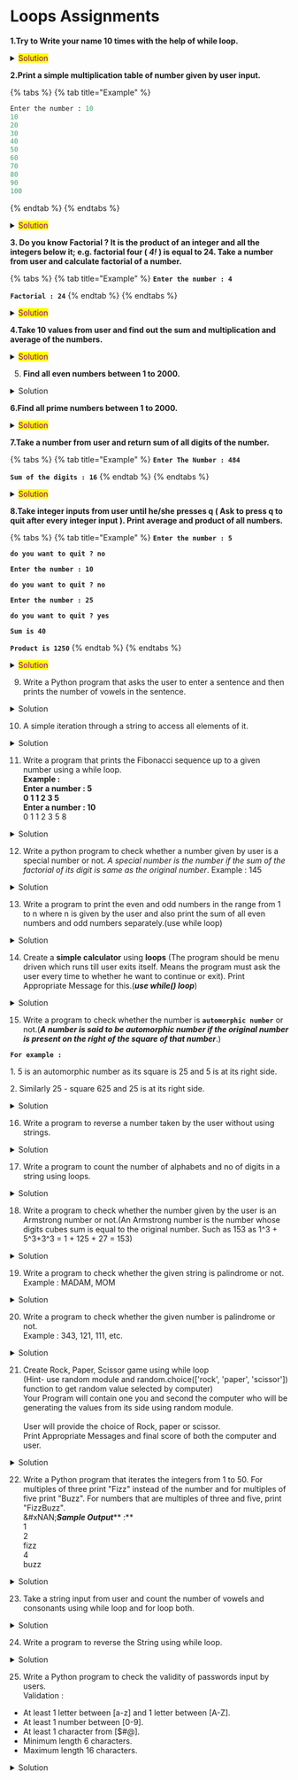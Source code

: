 # Loops Assignments

**1.Try to Write your name 10 times with the help of while loop.**

<details>

<summary><mark style="color:purple;">Solution</mark></summary>

```python
name = input('Enter Your Name : ')
i = 1
while(i <= 10):
    print(name)
    i += 1
```

</details>

**2.Print a simple multiplication table of number given by user input.**

{% tabs %}
{% tab title="Example" %}
```python
Enter the number : 10
10
20
30
40
50
60
70
80
90
100
```
{% endtab %}
{% endtabs %}

<details>

<summary><mark style="color:purple;">Solution</mark></summary>

<mark style="color:green;">**`num = int(input('Enter the number : '))`**</mark>

<mark style="color:green;">**`i = 1`**</mark>

<mark style="color:green;">**`while(i<=10):`**</mark>

<mark style="color:green;">**`print(num * i)`**</mark>

<mark style="color:green;">**`i = i + 1`**</mark>

</details>

**3. Do you know Factorial ? It is the product of an integer and all the integers below it; e.g. factorial four (&#x20;**_**4!**_**&#x20;) is equal to 24. Take a number from user and calculate factorial of a number.**

{% tabs %}
{% tab title="Example" %}
**`Enter the number : 4`**

**`Factorial : 24`**
{% endtab %}
{% endtabs %}

<details>

<summary><mark style="color:purple;">Solution</mark></summary>

<mark style="color:green;">**`num = int(input('Enter the number : '))`**</mark>

<mark style="color:green;">**`i = 1`**</mark>

<mark style="color:green;">**`f = 1`**</mark>

<mark style="color:green;">**`while(i<=num):`**</mark>

<mark style="color:green;">**`f = f * i`**</mark>

<mark style="color:green;">**`i =i + 1`**</mark>

<mark style="color:green;">**`print(f)`**</mark>

</details>

**4.Take 10 values from user and find out the sum and multiplication and average of the numbers.**

<details>

<summary><mark style="color:purple;">Solution</mark></summary>

<mark style="color:green;">**`i = 1`**</mark>

<mark style="color:green;">**`s = 0`**</mark>

<mark style="color:green;">**`p = 1`**</mark>

<mark style="color:green;">**`while(i<=10):`**</mark>

<mark style="color:green;">**`num = int(input('Enter the number : '))`**</mark>

<mark style="color:green;">**`s = s + num`**</mark>

<mark style="color:green;">**`p = p * num`**</mark>

<mark style="color:green;">**`i = i + 1`**</mark>

<mark style="color:green;">**`print(f'Sum is : {s}')`**</mark>

<mark style="color:green;">**`print(f'Product is : {p}')`**</mark>

<mark style="color:green;">**`print(f'Average is {s/(i-1)}')`**</mark>

</details>

5. **Find all even numbers between 1 to 2000.**

<details>

<summary>Solution</summary>

```python
i=1
while i<=2000:
    if i%2==0:
        print(f'{i} is even')
    i=i+1
```

</details>

**6.Find all prime numbers between 1 to 2000.**

<details>

<summary><mark style="color:purple;">Solution</mark></summary>

```python
for num in range(1,2001):
    count = 0 
    for i in range(2,num): 
        if(num%i==0): 
            count = count + 1 # count for prime always be 0 and for non prime always be greater than 0
    if count == 0:
        print(num)
```

</details>

**7.Take a number from user and return sum of all digits of the number.**

{% tabs %}
{% tab title="Example" %}
**`Enter The Number : 484`**

**`Sum of the digits : 16`**
{% endtab %}
{% endtabs %}

<details>

<summary><mark style="color:purple;">Solution</mark></summary>

```python
number = int(input('Enter the number : '))
s = 0
while(number>0):
    rem = number%10
    s = s + rem
    number = number // 10
print('Sum of Digits :', s)
```

</details>

**8.Take integer inputs from user until he/she presses q ( Ask to press q to quit after every integer input ). Print average and product of all numbers.**

{% tabs %}
{% tab title="Example" %}
**`Enter the number : 5`**

**`do you want to quit ? no`**

**`Enter the number : 10`**

**`do you want to quit ? no`**

**`Enter the number : 25`**

**`do you want to quit ? yes`**

**`Sum is 40`**

**`Product is 1250`**
{% endtab %}
{% endtabs %}

<details>

<summary><mark style="color:purple;">Solution</mark></summary>

<mark style="color:green;">**`s = 0`**</mark>

<mark style="color:green;">**`p = 1`**</mark>

<mark style="color:green;">**`while(True):`**</mark>

<mark style="color:green;">**`number = int(input('Enter the number : '))`**</mark>

<mark style="color:green;">**`s = s + number`**</mark>

<mark style="color:green;">**`p = p * number`**</mark>

<mark style="color:green;">**`q = input('do you want to quit ? ').lower()`**</mark>

<mark style="color:green;">**`if(q=='yes'):`**</mark>

<mark style="color:green;">**`break`**</mark>

<mark style="color:green;">**`print(f'Sum is {s}')`**</mark>

<mark style="color:green;">**`print(f'Product is {p}')`**</mark>

</details>

9. Write a Python program that asks the user to enter a sentence and then prints the number of vowels in the sentence.

<details>

<summary>Solution</summary>

```python
2.	sentence = input("Enter a sentence: ")
3.	vowels = "aeiouAEIOU"
4.	count = 0
5.	for char in sentence:
6.	    if char in vowels:
7.	        count += 1
8.	print("Number of vowels:", count)

```

</details>

10. A simple iteration through a string to access all elements of it.

<details>

<summary>Solution</summary>

```python
st = input('Enter String : ')
for i in st:
    print(i, end=' ')
```

</details>

11. Write a program that prints the Fibonacci sequence up to a given number using a while loop.\
    **Example :**\
    **Enter a number : 5**\
    **0 1 1 2 3 5**\
    **Enter a number : 10**\
    0 1 1 2 3 5 8

<details>

<summary>Solution</summary>

```python
# Ask user to input a number
num = int(input("Enter a number: "))

# Initialize variables to store the first two numbers in the sequence
n1, n2 = 0, 1

# Print the Fibonacci sequence up to the given number
while n1 <= num:
    print(n1, end=' ')
    n3 = n1 + n2
    n1 = n2
    n2 = n3

```

</details>

12. Write a python program to check whether a number given by user is a special number or not. _A special number is the number if the sum of the factorial of its digit is same as the original number_. Example : 145

<details>

<summary>Solution</summary>

```python
# Ask user to input a number
num = int(input("Enter a number: "))

# Initialize variables
sum = 0
temp = num

# Calculate the sum of factorials of digits
while temp > 0:
    digit = temp % 10
    factorial = 1
    for i in range(1, digit + 1):
        factorial *= i
    sum += factorial
    temp //= 10

# Check if the number is a special number
if num == sum:
    print(num, "is a special number")
else:
    print(num, "is not a special number")

#The Program uses a concept of nested loops.
```

</details>

13. Write a program to print the even and odd numbers in the range from 1 to n where n is given by the user and also print the sum of all even numbers and odd numbers separately.(use while loop)

<details>

<summary>Solution</summary>

```python
# Ask user to input a number
n = int(input("Enter a number: "))

# Initialize variables
even_sum = 0
odd_sum = 0
i = 1

# Print the even and odd numbers in the range from 1 to n
while i <= n:
    if i % 2 == 0:
        print(i, "is even")
        even_sum += i
    else:
        print(i, "is odd")
        odd_sum += i
    i += 1

# Print the sum of all even and odd numbers separately
print("The sum of all even numbers is", even_sum)
print("The sum of all odd numbers is", odd_sum)

```

</details>

14. Create a **simple calculator** using **loops** (The program should be menu driven which runs till user exits itself. Means the program must ask the user every time to whether he want to continue or exit). Print Appropriate Message for this.(_**use while() loop**_)

<details>

<summary>Solution</summary>

```python
while True:
    # Display menu options
    print("Calculator Menu:")
    print("1. Addition")
    print("2. Subtraction")
    print("3. Multiplication")
    print("4. Division")
    print("5. Exit")
    
    # Get user choice
    choice = int(input("Enter your choice (1-5): "))
    
    # Perform operation based on user choice
    if choice == 1:
        num1 = int(input("Enter first number: "))
        num2 = int(input("Enter second number: "))
        result = num1 + num2
        print("Result: ", result)
    elif choice == 2:
        num1 = int(input("Enter first number: "))
        num2 = int(input("Enter second number: "))
        result = num1 - num2
        print("Result: ", result)
    elif choice == 3:
        num1 = int(input("Enter first number: "))
        num2 = int(input("Enter second number: "))
        result = num1 * num2
        print("Result: ", result)
    elif choice == 4:
        num1 = int(input("Enter first number: "))
        num2 = int(input("Enter second number: "))
        if num2 == 0:
            print('You Have provided num2 as 0 Division cant perform')
        else:
            result = num1 / num2
            print("Result: ", result)
    elif choice == 5:
        print("Exiting calculator...")
        break
    else:
        print("Invalid choice. Please enter a number between 1 and 5.")
    
    #Program asks to user for exit at option 5

```

</details>

15. Write a program to check whether the number is **`automorphic number`** or not.(_**A number is said to be automorphic number if the original number is present on the right of the square of that number**_.)

**`For example :`**

1\. 5 is an automorphic number as its square is 25 and 5 is at its right side.

2\. Similarly 25 - square 625 and 25 is at its right side.

<details>

<summary>Solution</summary>

```python
# Ask user to input a number
num = int(input("Enter a number: "))

# Calculate the square of the number
square = num * num

# Initialize variables
temp = num
is_automorphic = True
count = 0
#Getting the count of digits of number
while(temp > 0):
    count += 1
    temp //= 10

# Check if the number is an automorphic number

if square%(10 ** (count)) != num:
    is_automorphic = False

# Print the result
if is_automorphic:
    print(num, "is an automorphic number")
else:
    print(num, "is not an automorphic number")

```

</details>

16. Write a program to reverse a number taken by the user without using strings.

<details>

<summary>Solution</summary>

```python
num = int(input('Enter Number : '))

rev = 0
temp = num

while(temp > 0):
    rev = rev*10 + temp%10
    temp //= 10

print('Original Number :', num)
print('Reversed Number :', rev)

```

</details>

17. Write a program to count the number of alphabets and no of digits in a string using loops.

<details>

<summary>Solution</summary>

<pre class="language-python"><code class="lang-python">
string = input('Enter any String : ')

alpha_count = 0
digit_count = 0
#Using for loop
for i in string:
    if i.isalpha():
        alpha_count += 1
    elif i.isdigit():
        digit_count += 1
#Using while Loop        
<strong>#i = 0
</strong>#while(i &#x3C; len(string)):
#    if string[i].isalpha():
#        alpha_count += 1
#    elif string[i].isdigit():
#        digit_count += 1 
#    i += 1              
                                
print(f'String : {string} and length : {len(string)}')
print(f'Alphabets count : {alpha_count}')
print(f'Digits Count : {digit_count}')
</code></pre>

</details>

18. Write a program to check whether the number given by the user is an Armstrong number or not.(An Armstrong number is the number whose digits cubes sum is equal to the original number. Such as 153 as 1^3 + 5^3+3^3 = 1 + 125 + 27 = 153)

<details>

<summary>Solution</summary>

```python
# Ask user to input a number
num = int(input("Enter a number: "))

# Initialize variables
temp = num
sum = 0

# Calculate the sum of the cubes of the digits
while temp > 0:
    digit = temp % 10
    sum += digit ** 3
    temp //= 10

# Check if the number is an Armstrong number
if num == sum:
    print(num, "is an Armstrong number")
else:
    print(num, "is not an Armstrong number")

```

</details>

19. Write a program to check whether the given string is palindrome or not.\
    Example : MADAM, MOM

<details>

<summary>Solution</summary>

```python
st = input('Enter the string : ')
revst = ''

i = 0
while(i < len(st)):
    revst += st[len(st)- i - 1]
    i += 1

if revst == st:
    print(st, 'is palindrome')
else:
    print(st, 'is not palindrome')

```

</details>

20. Write a program to check whether the given number is palindrome or not.\
    Example : 343, 121, 111, etc.

<details>

<summary>Solution</summary>

```python
num = int(input('Enter Number : '))

rev = 0
temp = num

while(temp > 0):
    rev = rev*10 + temp%10
    temp //= 10 #Floor Division because division
                #gives float value which will result to inf

if rev == num:
    print(num, 'is palindrome')
else:
    print(num, 'is not palindrome')

```

</details>

21. Create Rock, Paper, Scissor game using while loop\
    (Hint- use random module and random.choice(\['rock', 'paper', 'scissor']) function to get random value selected by computer)\
    Your Program will contain one you and second the computer who will be generating the values from its side using random module.\
    \
    User will provide the choice of Rock, paper or scissor.\
    Print Appropriate Messages and final score of both the computer and user.

<details>

<summary>Solution</summary>

```python
import random as rd
print('Game Instructions'.center(30, '-'))
print('You will get 5 Chance and your score and computer score will be\
      recorded')

comp_score = 0
user_score = 0
chance =  1
while chance <= 5:
    print('Options'.center(10, '-'))
    print('1. Rock'.ljust(5))
    print('2. Paper'.ljust(5))
    print('3. Scissor'.ljust(5))
    ch = int(input('Enter your choice : '))
    comp_ch = rd.choice(['rock', 'paper', 'scissor'])
    if ch == 1:
        print(f'You Selected : rock\nComputer Selected : {comp_ch}')
        if comp_ch == 'rock':
            user_score += 1
            comp_score += 1
            print(f'Tie Your Score : {user_score} and Computer Score : {comp_score}')
        elif comp_ch == 'paper':
            comp_score += 1
            print(f'You Lose Your Score : {user_score} and Computer Score : {comp_score}')
        else:
            user_score += 1
            print(f'Computer Lose Your Score : {user_score} and Computer Score : {comp_score}')
    elif ch == 2:
        print(f'You Selected : paper\nComputer Selected : {comp_ch}')
        if comp_ch == 'paper':
            user_score += 1
            comp_score += 1
            print(f'Tie Your Score : {user_score} and Computer Score : {comp_score}')
        elif comp_ch == 'scissor':
           comp_score += 1
           print(f'You Lose Your Score : {user_score} and Computer Score : {comp_score}')
        else:
           user_score += 1
           print(f'Computer Lose Your Score : {user_score} and Computer Score : {comp_score}')
    elif ch == 3:
         print(f'You Selected : scissor\nComputer Selected : {comp_ch}')
         if comp_ch == 'scissor':
            user_score += 1
            comp_score += 1
            print(f'Tie Your Score : {user_score} and Computer Score : {comp_score}')
         elif comp_ch == 'rock':
           comp_score += 1
           print(f'You Lose Your Score : {user_score} and Computer Score : {comp_score}')
         else:
           user_score += 1
           print(f'Computer Lose Your Score : {user_score} and Computer Score : {comp_score}')
    else:
        print('Wrong Choice Given !!')

    chance += 1
print('Final Score')
print(f'Computer Score : {comp_score}')
print(f'User Score : {user_score}')
if comp_score > user_score:
    print('Computer Won')
elif comp_score < user_score:
    print('You Won')
else:
    print('Match Tie')
print('Thankyou For Playing')

```

</details>

22. Write a Python program that iterates the integers from 1 to 50. For multiples of three print "Fizz" instead of the number and for multiples of five print "Buzz". For numbers that are multiples of three and five, print "FizzBuzz".\
    \&#xNAN;_**Sample Output**_\*\* :\*\*\
    1\
    2\
    fizz\
    4\
    buzz

<details>

<summary>Solution</summary>

```python
i = 1
while(i <= 50):
    if i %3 == 0 and i % 5 == 0:
        print('FizzBuzz')
    elif i % 5 == 0:
        print('Buzz')
    elif i % 3 ==0:
        print('Fizz')
    else:
        print(i)
    i += 1

```

</details>

23. Take a string input from user and count the number of vowels and consonants using while loop and for loop both.

<details>

<summary>Solution</summary>

```python
#Using While Loop
st = input('Enter the string : ')
st1 = st.replace(' ', '')
i = 0
vowel_count = 0
cons_count = 0
while(i < len(st1)):
    if st1[i].lower() in 'aeiou':
        vowel_count += 1
    else:
        cons_count += 1
    i += 1
print()
print(f'Original String : {st}')
print(f'Length of string : {len(st)}')
print(f"Vowel's count : {vowel_count}")
print(f"Consonant's count : {cons_count}")

#----------------------------------------------------
#Using for loop
st = input('Enter the string : ')

#Since using for loop we are iterating over string
st1 = st.replace(' ', '')

vowel_count = 0
cons_count = 0

for i in st1:
    if i.lower() in 'aeiou':
        vowel_count += 1
    else:
        cons_count += 1

print()
print(f'Original String : {st}')
print(f'Length of string : {len(st)}')
print(f"Vowel's count : {vowel_count}")
print(f"Consonant's count : {cons_count}")
```

</details>

24. Write a program to reverse the String using while loop.

<details>

<summary>Solution</summary>

```python
st = input('Enter string : ')
i = 0
revst = ''
while(i < len(st)):
    revst += st[len(st) - i -1]
    i += 1
print(f'Original string : {st}')
print(f'Reversed string : {revst}')

```

</details>

25. Write a Python program to check the validity of passwords input by users.\
    Validation :

* At least 1 letter between \[a-z] and 1 letter between \[A-Z].
* At least 1 number between \[0-9].
* At least 1 character from \[$#@].
* Minimum length 6 characters.
* Maximum length 16 characters.

<details>

<summary>Solution</summary>

```python
# Ask user to input a password
password = input("Enter a password: ")

# Initialize variables to keep track of the password's validity
has_lower = False
has_upper = False
has_digit = False
has_symbol = False
valid_length = False

# Check the password's length
if len(password) >= 6 and len(password) <= 16:
    valid_length = True

# Check if the password contains at least 1 lowercase letter, 1 uppercase letter, 1 digit, and 1 symbol
for char in password:
    if char.islower():
        has_lower = True
    elif char.isupper():
        has_upper = True
    elif char.isdigit():
        has_digit = True
    elif char in "$#@":
        has_symbol = True

# Print the result based on the password's validity
if valid_length and has_lower and has_upper and has_digit and has_symbol:
    print("Password is valid")
else:
    print("Password is not valid")

```

</details>
